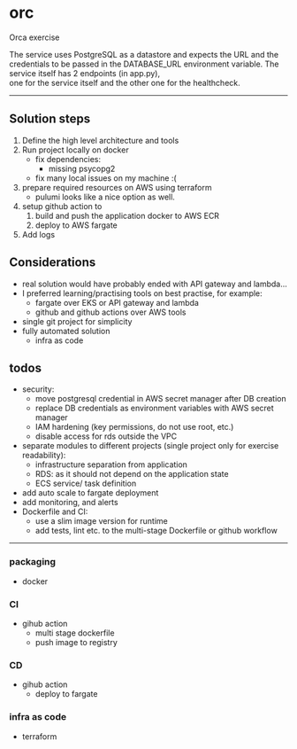 # orc
Orca exercise

The service uses PostgreSQL as a datastore and expects the URL and the credentials to be passed in the DATABASE_URL environment variable. 
The service itself has 2 endpoints (in app.py),   
one for the service itself and the other one for the healthcheck.

---

## Solution steps 
1. Define the high level architecture and tools
2. Run project locally on docker
    - fix dependencies:
      - missing psycopg2
    - fix many local issues on my machine :(
3. prepare  required resources on AWS using terraform
   - pulumi looks like a nice option as well.
4. setup github action to 
   1. build and push the application docker to AWS ECR
   2. deploy to AWS fargate
5. Add logs

## Considerations
 - real solution would have probably ended with API gateway and lambda...
 - I preferred learning/practising tools on best practise, for example:
      - fargate over EKS or API gateway and lambda
      - github and github actions over AWS tools
 - single git project for simplicity
 - fully automated solution
   - infra as code
  
## todos
  - security:
    - move postgresql credential in AWS secret manager after DB creation
    - replace DB credentials as environment variables with AWS secret manager
    - IAM hardening (key permissions, do not use root, etc.)
    - disable access for rds outside the VPC
  - separate modules to different projects (single project only for exercise readability):
    - infrastructure separation from application
    - RDS: as it should not depend on the application state
    - ECS service/ task definition
  - add auto scale to fargate deployment
  - add monitoring, and alerts
  - Dockerfile and CI:
    - use a slim image version for runtime
    - add tests, lint etc. to the multi-stage Dockerfile or github workflow

---

### packaging
- docker 

### CI
- gihub action
  - multi stage dockerfile
  - push image to registry

### CD
- gihub action
  - deploy to fargate

### infra as code
- terraform

